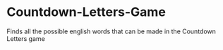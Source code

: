 # Countdown-Letters-Game
Finds all the possible english words that can be made in the Countdown Letters game
